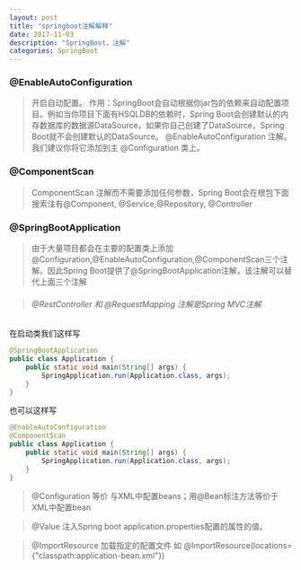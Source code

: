 ```yaml
---
layout: post
title: "springboot注解解释"
date: 2017-11-03 
description: "SpringBoot，注解"
categories: SpringBoot
--- 
```


  
### @EnableAutoConfiguration
> 开启自动配置。
 作用：SpringBoot会自动根据你jar包的依赖来自动配置项目。例如当你项目下面有HSQLDB的依赖时，Spring
 Boot会创建默认的内存数据库的数据源DataSource，如果你自己创建了DataSource，Spring
 Boot就不会创建默认的DataSource。
@EnableAutoConfiguration 注解。我们建议你将它添加到主 @Configuration 类上。

### @ComponentScan
>ComponentScan 注解而不需要添加任何参数，Spring Boot会在根包下面搜索注有@Component, @Service,@Repository, @Controller

### @SpringBootApplication
>由于大量项目都会在主要的配置类上添加@Configuration,@EnableAutoConfiguration,@ComponentScan三个注解。因此Spring
Boot提供了@SpringBootApplication注解，该注解可以替代上面三个注解

>###### @RestController 和 @RequestMapping 注解是Spring MVC注解

在启动类我们这样写

```java
@SpringBootApplication
public class Application {
    public static void main(String[] args) {
        SpringApplication.run(Application.class, args);
    }
}
```

也可以这样写

```java
@EnableAutoConfiguration 
@ComponentScan 
public class Application {
    public static void main(String[] args) {
        SpringApplication.run(Application.class, args);
    }
}
```
>@Configuration
等价 与XML中配置beans；用@Bean标注方法等价于XML中配置bean

>@Value
   注入Spring boot application.properties配置的属性的值。

>@ImportResource
加载指定的配置文件 如 @ImportResource(locations={"classpath:application-bean.xml"})









